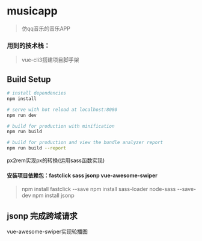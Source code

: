 # musicapp

> 仿qq音乐的音乐APP

###  用到的技术栈：
>  vue-cli3搭建项目脚手架  
## Build Setup

``` bash
# install dependencies
npm install

# serve with hot reload at localhost:8080
npm run dev

# build for production with minification
npm run build

# build for production and view the bundle analyzer report
npm run build --report
```
px2rem实现px的转换(运用sass函数实现)
#### 安装项目依赖包：fastclick   sass jsonp vue-awesome-swiper
> npm install fastclick --save
> npm install sass-loader node-sass --save-dev
> npm install jsonp 



##  jsonp 完成跨域请求

vue-awesome-swiper实现轮播图
